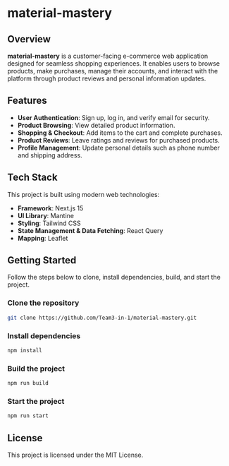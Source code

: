 # material-mastery

## Overview
**material-mastery** is a customer-facing e-commerce web application designed for seamless shopping experiences. It enables users to browse products, make purchases, manage their accounts, and interact with the platform through product reviews and personal information updates.

## Features
- **User Authentication**: Sign up, log in, and verify email for security.
- **Product Browsing**: View detailed product information.
- **Shopping & Checkout**: Add items to the cart and complete purchases.
- **Product Reviews**: Leave ratings and reviews for purchased products.
- **Profile Management**: Update personal details such as phone number and shipping address.

## Tech Stack
This project is built using modern web technologies:
- **Framework**: Next.js 15
- **UI Library**: Mantine
- **Styling**: Tailwind CSS
- **State Management & Data Fetching**: React Query
- **Mapping**: Leaflet

## Getting Started
Follow the steps below to clone, install dependencies, build, and start the project.

### Clone the repository
```sh
git clone https://github.com/Team3-in-1/material-mastery.git
```

### Install dependencies
```sh
npm install
```

### Build the project
```sh
npm run build
```

### Start the project
```sh
npm run start
```

## License
This project is licensed under the MIT License.

